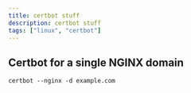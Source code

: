 ```yaml
---
title: certbot stuff
description: certbot stuff 
tags: ["linux", "certbot"]
---
```


## Certbot for a single NGINX domain

```console
certbot --nginx -d example.com
```

